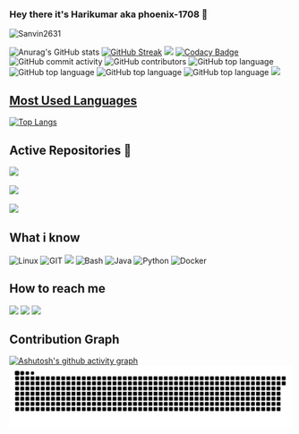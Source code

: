

### Hey there it's Harikumar aka phoenix-1708 👋
<p align="left"> <img src="https://komarev.com/ghpvc/?username=Sanvin263&label=My Profile%20Views&color=129e00&style=plastic" alt="Sanvin2631" /> </p>

![Anurag's GitHub stats](https://github-readme-stats.vercel.app/api?username=phoenix-1708&show_icons=true&hide_rank=true&theme=tokyonight&include_all_commits&show_owner)
[![GitHub Streak](https://github-readme-streak-stats.herokuapp.com?user=cbendot)](https://github.com/cbendot)
<a href="https://github.com/cbendot"> <img src="https://komarev.com/ghpvc/?username=cbendot&style=flat"></a> [![Codacy Badge](https://app.codacy.com/project/badge/Grade/aa2616fbfea54ac4a8cf5fdc8978b0eb)](https://www.codacy.com/gh/cbendot/cbendot/dashboard?utm_source=github.com&amp;utm_medium=referral&amp;utm_content=cbendot/cbendot&amp;utm_campaign=Badge_Grade) ![GitHub commit activity](https://img.shields.io/github/commit-activity/m/cbendot/cbendot) ![GitHub contributors](https://img.shields.io/github/contributors-anon/cbendot/device_asus_sdm660-common?color=pink) ![GitHub top language](https://img.shields.io/github/languages/top/cbendot/kernel_asus_sdm660?color=orange) ![GitHub top language](https://img.shields.io/github/languages/top/cbendot/device_asus_sdm660-common?color=red) ![GitHub top language](https://img.shields.io/github/languages/top/cbendot/cbendot.github.io?color=yellow) ![GitHub top language](https://img.shields.io/github/languages/top/cbendot/ci-script?color=green) 
<a href="https://github.com/cbendot/cbendot/blob/main/LICENSE">
        <img src="https://img.shields.io/github/license/cbendot/cbendot?color=red" /> 
## Most Used Languages
[![Top Langs](https://github-readme-stats.vercel.app/api/top-langs/?username=phoenix-1708&layout=compact&langs_count=10&theme=tokyonight)](https://github.com/erfanoabdi)

## Active Repositories 🥼</h2>
<a href="https://github.com/phoenix-1708/epsilon"><img src="https://github-readme-stats.vercel.app/api/pin/?username=phoenix-1708&repo=epsilon&show_owner=false&theme=dark"></a></p>
<a href="https://github.com/phoenix-1708/android_kernel_xiaomi_sweet-1"><img src="https://github-readme-stats.vercel.app/api/pin/?username=phoenix-1708&repo=android_kernel_xiaomi_sweet-1&show_owner=false&theme=dark"></a></p>
<a href="https://github.com/phoenix-1708/kernel_poco_citrus"><img src="https://github-readme-stats.vercel.app/api/pin/?username=phoenix-1708&repo=kernel_poco_citrus&show_owner=false&theme=dark"></a></p>
<h2 align="center">

## What i know
![Linux](https://www.vectorlogo.zone/logos/linux/linux-icon.svg)
![GIT](https://www.vectorlogo.zone/logos/git-scm/git-scm-icon.svg)
<img src="https://github.com/isocpp/logos/raw/master/cpp_logo.svg" width="64">
![Bash](https://www.vectorlogo.zone/logos/gnu_bash/gnu_bash-icon.svg)
![Java](https://www.vectorlogo.zone/logos/java/java-icon.svg)
![Python](https://www.vectorlogo.zone/logos/python/python-icon.svg)
![Docker](https://www.vectorlogo.zone/logos/docker/docker-icon.svg)


## How to reach me
[<img src="https://www.vectorlogo.zone/logos/twitter/twitter-tile.svg" width="32">](https://twitter.com/harikumar1708)
[<img src="https://www.vectorlogo.zone/logos/instagram/instagram-tile.svg" width="32">](https://www.instagram.com/hariv1708)
[<img src="https://www.vectorlogo.zone/logos/telegram/telegram-tile.svg" width="32">](https://t.me/Harikumar)

  

## Contribution Graph
[![Ashutosh's github activity graph](https://github-readme-activity-graph.cyclic.app/graph?username=phoenix-1708&theme=dracula)](https://github.com/ashutosh00710/github-readme-activity-graph)
![snake gif](https://github.com/iamLiquidX/iamLiquidX/raw/output/github-contribution-grid-snake.svg)
